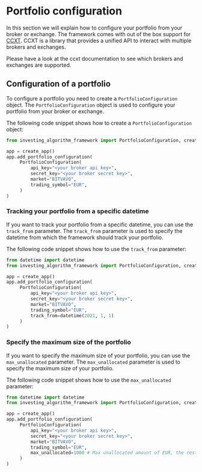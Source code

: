 ---
---
# Portfolio configuration
In this section we will explain how to configure your portfolio from your broker or exchange.
The framework comes with out of the box support for [CCXT](https://github.com/ccxt/ccxt).
CCXT is a library that provides a unified API to interact with multiple brokers and exchanges.

Please have a look at the ccxt documentation to see which brokers and exchanges are supported.

## Configuration of a portfolio
To configure a portfolio you need to create a `PortfolioConfiguration` object.
The `PortfolioConfiguration` object is used to configure your portfolio from your broker or exchange.

The following code snippet shows how to create a `PortfolioConfiguration` object:

```python
from investing_algorithm_framework import PortfolioConfiguration, create_app

app = create_app()
app.add_portfolio_configuration(
     PortfolioConfiguration(
         api_key="<your broker api key>",
         secret_key="<your broker secret key>",
         market="BITVAVO",
         trading_symbol="EUR",
     )
)
```


### Tracking your portfolio from a specific datetime
If you want to track your portfolio from a specific datetime, you can use the `track_from` parameter.
The `track_from` parameter is used to specify the datetime from which the framework should track your portfolio.

The following code snippet shows how to use the `track_from` parameter:

```python
from datetime import datetime
from investing_algorithm_framework import PortfolioConfiguration, create_app

app = create_app()
app.add_portfolio_configuration(
     PortfolioConfiguration(
         api_key="<your broker api key>",
         secret_key="<your broker secret key>",
         market="BITVAVO",
         trading_symbol="EUR",
         track_from=datetime(2021, 1, 1)
     )
)
```

### Specify the maximum size of the portfolio
If you want to specify the maximum size of your portfolio, you can use the `max_unallocated` parameter.
The `max_unallocated` parameter is used to specify the maximum size of your portfolio.

The following code snippet shows how to use the `max_unallocated` parameter:

```python
from datetime import datetime
from investing_algorithm_framework import PortfolioConfiguration, create_app

app = create_app()
app.add_portfolio_configuration(
     PortfolioConfiguration(
         api_key="<your broker api key>",
         secret_key="<your broker secret key>",
         market="BITVAVO",
         trading_symbol="EUR",
         max_unallocated=1000 # Max unallocated amount of EUR, the rest of your balance of eur will be untouched 
     )
)
```